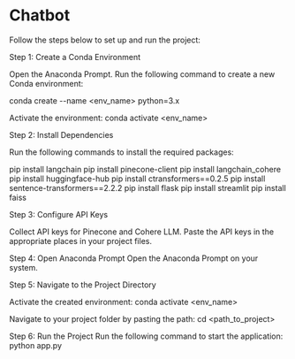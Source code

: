 # Chatbot
Follow the steps below to set up and run the project:

Step 1: Create a Conda Environment

Open the Anaconda Prompt.
Run the following command to create a new Conda environment:

conda create --name <env_name> python=3.x

Activate the environment:
conda activate <env_name>

Step 2: Install Dependencies

Run the following commands to install the required packages:

pip install langchain
pip install pinecone-client
pip install langchain_cohere
pip install huggingface-hub
pip install ctransformers==0.2.5
pip install sentence-transformers==2.2.2
pip install flask
pip install streamlit
pip install faiss

Step 3: Configure API Keys

Collect API keys for Pinecone and Cohere LLM.
Paste the API keys in the appropriate places in your project files.

Step 4: Open Anaconda Prompt
Open the Anaconda Prompt on your system.

Step 5: Navigate to the Project Directory

Activate the created environment:
conda activate <env_name>

Navigate to your project folder by pasting the path:
cd <path_to_project>

Step 6: Run the Project
Run the following command to start the application:
python app.py
